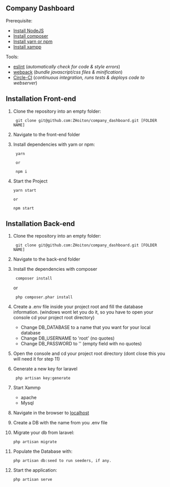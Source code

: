 
## Company Dashboard

Prerequisite:

- [Install NodeJS](https://nodejs.org/en/)
- [Install composer](https://getcomposer.org/)
- [Install yarn or npm](https://yarnpkg.com/en/)
- [Install xampp](https://www.apachefriends.org/index.html)

Tools:

- [eslint](http://eslint.org/) (*automatically check for code & style errors*)
- [webpack](https://webpack.github.io/) (*bundle javascript/css files & minification*)
- [Circle-CI](https://circleci.com/) (*continuous integration, runs tests & deploys code to webserver*)

## Installation Front-end
1. Clone the repository into an empty folder:

		git clone git@github.com:ZHoiton/company_dashboard.git [FOLDER NAME]

2. Navigate to the front-end folder

3. Install dependencies with yarn or npm:

		yarn

		or 

		npm i

4.  Start the Project

		yarn start

		or 

		npm start

## Installation Back-end
1. Clone the repository into an empty folder:

		git clone git@github.com:ZHoiton/company_dashboard.git [FOLDER NAME]

2. Navigate to the back-end folder

2. Install the dependencies with composer

		composer install
	
	or

		php composer.phar install

4. Create a .env file inside your project root and fill the database information. (windows wont let you do it, so you have to open your console cd your project root directory)

	- Change DB_DATABASE to a name that you want for your local database
	- Change DB_USERNAME to 'root' (no quotes)
	- Change DB_PASSWORD to '' (empty field with no quotes)

5. Open the console and cd your project root directory (dont close this you will need it for step 11)
6. Generate a new key for laravel 

		php artisan key:generate

7. Start Xammp 

	- apache
	- Mysql

8. Navigate in the browser to [localhost](http://localhost/phpmyadmin/)

9. Create a DB with the name from you .env file

10. Migrate your db from laravel:

		php artisan migrate

12. Populate the Database with:
	
		php artisan db:seed to run seeders, if any.

13. Start the application:
	
		php artisan serve

